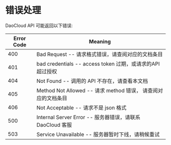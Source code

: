 # 错误处理

DaoCloud API 可能返回以下错误:


Error Code | Meaning
---------- | -------
400 | Bad Request -- 请求格式错误，请查阅对应的文档条目
401 | bad credentials -- access token 过期，或请求的API超过授权
404 | Not Found -- 调用的 API 不存在，请查看本文档
405 | Method Not Allowed -- 请求 method 错误， 请查阅对应的文档条目
406 | Not Acceptable -- 请求不是 json 格式
500 | Internal Server Error -- 服务器错误，请联系 DaoCloud 客服
503 | Service Unavailable -- 服务器暂时下线，请稍候重试
